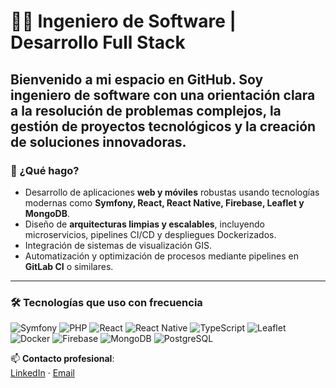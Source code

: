 # 👨‍💻 Ingeniero de Software | Desarrollo Full Stack

Bienvenido a mi espacio en GitHub. Soy **ingeniero de software** con una orientación clara a la **resolución de problemas complejos**, la **gestión de proyectos tecnológicos** y la **creación de soluciones innovadoras.**
---

### 🚀 ¿Qué hago?

- Desarrollo de aplicaciones **web y móviles** robustas usando tecnologías modernas como **Symfony, React, React Native, Firebase, Leaflet y MongoDB**.
- Diseño de **arquitecturas limpias y escalables**, incluyendo microservicios, pipelines CI/CD y despliegues Dockerizados.
- Integración de sistemas de visualización GIS.
- Automatización y optimización de procesos mediante pipelines en **GitLab CI** o similares.

---

### 🛠 Tecnologías que uso con frecuencia

![Symfony](https://img.shields.io/badge/-Symfony-000?logo=symfony)
![PHP](https://img.shields.io/badge/-PHP-777BB4?logo=php&logoColor=white)
![React](https://img.shields.io/badge/-React-61DAFB?logo=react&logoColor=black)
![React Native](https://img.shields.io/badge/-React%20Native-20232a?logo=react&logoColor=61DAFB)
![TypeScript](https://img.shields.io/badge/-TypeScript-3178C6?logo=typescript&logoColor=white)
![Leaflet](https://img.shields.io/badge/-Leaflet-199900?logo=leaflet&logoColor=white)
![Docker](https://img.shields.io/badge/-Docker-2496ED?logo=docker&logoColor=white)
![Firebase](https://img.shields.io/badge/-Firebase-FFCA28?logo=firebase&logoColor=black)
![MongoDB](https://img.shields.io/badge/-MongoDB-47A248?logo=mongodb&logoColor=white)
![PostgreSQL](https://img.shields.io/badge/-PostgreSQL-336791?logo=postgresql&logoColor=white)


📫 **Contacto profesional**:  
[LinkedIn]([https://linkedin.com/in/tu-nombre](https://www.linkedin.com/in/iv%C3%A1n-arteta-triguero-8712a0207/)) · [Email](mailto:ivanarteta97@gmail.com)


